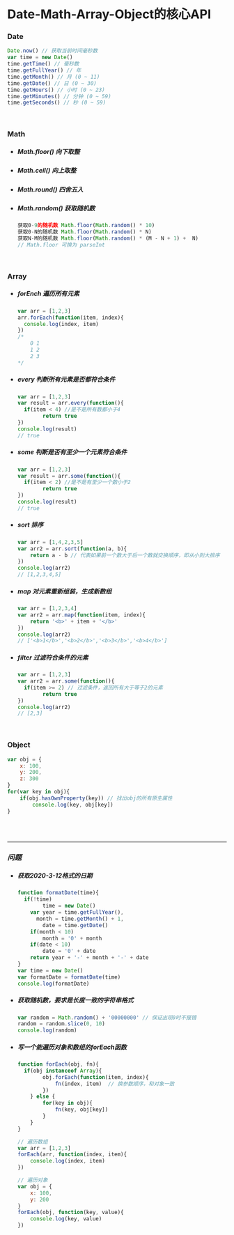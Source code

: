 # Date-Math-Array-Object的核心API

### Date

```javascript
Date.now() // 获取当前时间毫秒数
var time = new Date()
time.getTime() // 毫秒数
time.getFullYear() // 年
time.getMonth() // 月 (0 ~ 11)
time.getDate() // 日 (0 ~ 30)
time.getHours() // 小时 (0 ~ 23)
time.getMinutes() // 分钟 (0 ~ 59)
time.getSeconds() // 秒 (0 ~ 59)
```

<br/>

### Math

- ##### Math.floor() 向下取整

- ##### Math.ceil() 向上取整

- ##### Math.round() 四舍五入

- ##### Math.random() 获取随机数 

  ```javascript
  获取0-9的随机数 Math.floor(Math.random() * 10)
  获取0-N的随机数 Math.floor(Math.random() * N)
  获取N-M的随机数 Math.floor(Math.random() * (M - N + 1) +  N)
  // Math.floor 可换为 parseInt
  ```

<br/>

### Array

- ##### forEnch 遍历所有元素

  ```javascript
  var arr = [1,2,3]
  arr.forEach(function(item, index){
  	console.log(index, item)
  })
  /* 
      0 1
      1 2
      2 3
  */
  ```

- ##### every 判断所有元素是否都符合条件

  ```javascript
  var arr = [1,2,3]
  var result = arr.every(function(){
  	if(item < 4) //是不是所有数都小于4
          return true
  })
  console.log(result)
  // true
  ```

- ##### some 判断是否有至少一个元素符合条件

  ```javascript
  var arr = [1,2,3]
  var result = arr.some(function(){
  	if(item < 2) //是不是有至少一个数小于2
          return true
  })
  console.log(result)
  // true
  ```

- ##### sort 排序

  ```javascript
  var arr = [1,4,2,3,5]
  var arr2 = arr.sort(function(a, b){
      return a - b // 代表如果前一个数大于后一个数就交换顺序，即从小到大排序
  })
  console.log(arr2)
  // [1,2,3,4,5]
  ```

- ##### map 对元素重新组装，生成新数组

  ```javascript
  var arr = [1,2,3,4]
  var arr2 = arr.map(function(item, index){
      return '<b>' + item + '</b>'
  })
  console.log(arr2)
  // ['<b>1</b>','<b>2</b>','<b>3</b>','<b>4</b>']
  ```

- ##### filter 过滤符合条件的元素

  ```javascript
  var arr = [1,2,3]
  var arr2 = arr.some(function(){
  	if(item >= 2) // 过滤条件，返回所有大于等于2的元素
          return true
  })
  console.log(arr2)
  // [2,3]
  ```

<br/>

### Object

```javascript
var obj = {
    x: 100,
    y: 200,
    z: 300
}
for(var key in obj){
    if(obj.hasOwnProperty(key)) // 找出obj的所有原生属性
        console.log(key, obj[key])
}
```

<br/>

<br/>

------



### *问题*

- ##### 获取2020-3-12格式的日期

  ```javascript
  function formatDate(time){
  	if(!time)
          time = new Date()
      var year = time.getFullYear(),
      	month = time.getMonth() + 1,
          date = time.getDate()
      if(month < 10)
          month = '0' + month
      if(date < 10)
          date = '0' + date
      return year + '-' + month + '-' + date
  }
  var time = new Date()
  var formatDate = formatDate(time)
  console.log(formatDate)
  ```

- ##### 获取随机数，要求是长度一致的字符串格式

  ```javascript
  var random = Math.random() + '00000000' // 保证出现0时不报错
  random = random.slice(0, 10)
  console.log(random)
  ```

- ##### 写一个能遍历对象和数组的forEach函数

  ```javascript
  function forEach(obj, fn){
  	if(obj instanceof Array){
          obj.forEach(function(item, index){
              fn(index, item)  // 换参数顺序，和对象一致
          })
      } else {
          for(key in obj){
              fn(key, obj[key])
          }
      }
  }
  
  // 遍历数组
  var arr = [1,2,3]
  forEach(arr, function(index, item){
      console.log(index, item)
  })
  
  // 遍历对象
  var obj = {
      x: 100,
      y: 200
  }
  forEach(obj, function(key, value){
      console.log(key, value)
  })
  ```

  